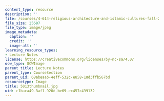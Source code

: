 ```yaml
---
content_type: resource
description: ''
file: /courses/4-614-religious-architecture-and-islamic-cultures-fall-2002/c1baca493af1920dbe69ec457c499132_5013thumbnail.jpg
file_size: 25687
file_type: image/jpeg
image_metadata:
  caption: ''
  credit: ''
  image-alt: ''
learning_resource_types:
- Lecture Notes
license: https://creativecommons.org/licenses/by-nc-sa/4.0/
ocw_type: OCWImage
parent_title: Lecture Notes
parent_type: CourseSection
parent_uid: 68abeaab-4eff-532c-e858-18d3ffb567bd
resourcetype: Image
title: 5013thumbnail.jpg
uid: c1baca49-3af1-920d-be69-ec457c499132
---
```

